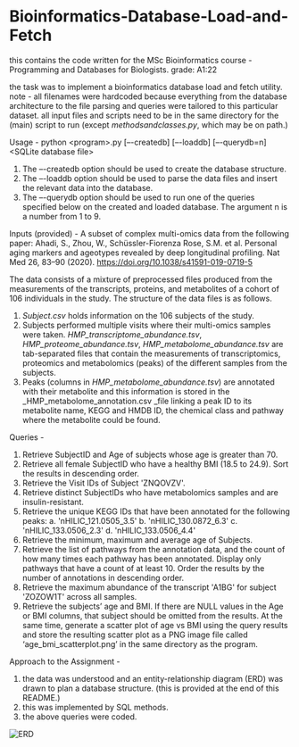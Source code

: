 # Bioinformatics-Database-Load-and-Fetch
this contains the code written for the MSc Bioinformatics course - Programming and Databases for Biologists. grade: A1:22

the task was to implement a bioinformatics database load and fetch utility.
note - all filenames were hardcoded because everything from the database architecture to the file parsing and queries were tailored to this particular dataset. all input files and scripts need to be in the same directory for the (main) script to run (except _methodsandclasses.py_, which may be on path.)

Usage - 
python \<program\>.py [–-createdb] [–-loaddb] [–-querydb=n] \<SQLite database file\>
  1. The –-createdb option should be used to create the database structure.
  2. The –-loaddb option should be used to parse the data files and insert the relevant data into the database. 
  3. The –-querydb option should be used to run one of the queries specified below on the created and loaded database. The argument n is a number from 1 to 9.

Inputs (provided) - 
A subset of complex multi-omics data from the following paper: Ahadi, S., Zhou, W., Schüssler-Fiorenza Rose, S.M. et al. Personal aging markers and ageotypes revealed by deep longitudinal profiling. Nat Med 26, 83–90 (2020). https://doi.org/10.1038/s41591-019-0719-5

The data consists of a mixture of preprocessed files produced from the measurements of the transcripts, proteins, and metabolites of a cohort of 106 individuals in the study. The structure of the data files is as follows.
1) _Subject.csv_ holds information on the 106 subjects of the study.
2) Subjects performed multiple visits where their multi-omics samples were taken. _HMP_transcriptome_abundance.tsv_, _HMP_proteome_abundance.tsv_, _HMP_metabolome_abundance.tsv_ are tab-separated files that contain the measurements of transcriptomics, proteomics and metabolomics (peaks) of the different samples from the subjects.
3) Peaks (columns in _HMP_metabolome_abundance.tsv_) are annotated with their metabolite and this information is stored in the _HMP_metabolome_annotation.csv _file linking a peak ID to its metabolite name, KEGG and HMDB ID, the chemical class and pathway where the metabolite could be found.

Queries -   
  1. Retrieve SubjectID and Age of subjects whose age is greater than 70.
  2. Retrieve all female SubjectID who have a healthy BMI (18.5 to 24.9). Sort the results in descending order.
  3. Retrieve the Visit IDs of Subject 'ZNQOVZV'. 
  4. Retrieve distinct SubjectIDs who have metabolomics samples and are insulin-resistant.
  5. Retrieve the unique KEGG IDs that have been annotated for the following peaks: 
    a. 'nHILIC_121.0505_3.5'
    b. 'nHILIC_130.0872_6.3'
    c. 'nHILIC_133.0506_2.3'
    d. 'nHILIC_133.0506_4.4'
  6. Retrieve the minimum, maximum and average age of Subjects.
  7. Retrieve the list of pathways from the annotation data, and the count of how many times each pathway has been annotated. Display only pathways that have a count of at least 10. Order the results by the number of annotations in descending order.
  8. Retrieve the maximum abundance of the transcript 'A1BG' for subject 'ZOZOW1T' across all samples.
  9. Retrieve the subjects’ age and BMI. If there are NULL values in the Age or BMI columns, that subject should be omitted from the results. At the same time, generate a scatter plot of age vs BMI using the query results and store the resulting scatter plot as a PNG image file called ‘age_bmi_scatterplot.png’ in the same directory as the program.

Approach to the Assignment - 
1) the data was understood and an entity-relationship diagram (ERD) was drawn to plan a database structure. (this is provided at the end of this README.)
2) this was implemented by SQL methods.
3) the above queries were coded.

![ERD](https://github.com/user-attachments/assets/7aec4592-f539-4f4c-908f-b323fd291c05)
